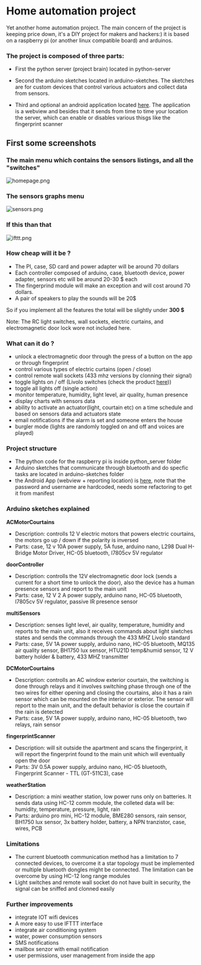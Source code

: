 # Home automation project #

Yet another home automation project. The main concern of the project is keeping price down, it's a DIY project for makers and hackers:) it is based on a raspberry pi (or another linux compatible board) and arduinos.

### The project is composed of three parts:

* First the python server (project brain) located in python-server

* Second the arduino sketches located in arduino-sketches. The sketches are for custom devices that control various actuators and collect data from sensors.

* Third and optional an android application located [here](https://bitbucket.org/danionescu/androidhomeautomation). The application is a webview and besides that it sends from time to time your location the server, which can enable or disables various thisgs like the fingerprint scanner


## First some screenshots ##

### The main menu which contains the sensors listings, and all the "switches" ###
![homepage.png](https://bitbucket.org/repo/GERMME/images/2673176056-homepage.png)

### The sensors graphs menu ###
![sensors.png](https://bitbucket.org/repo/GERMME/images/3652208713-sensors.png)

### If this than that ###
![ifttt.png](https://bitbucket.org/repo/GERMME/images/977083034-ifttt.png)

### How cheap will it be ?  ###

* The PI, case, SD card and power adapter will be around 70 dollars
* Each controller composed of arduino, case, bluetooth device, power adapter, sensors etc will be around 20-30 $ each
* The fingerprind module will make an exception and will cost around 70 dollars.
* A pair of speakers to play the sounds will be 20$

So if you implement all the features the total will be slightly under **300 $**

Note: The RC light switches, wall sockets, electric curtains, and electromagnetic door lock wore not included here.

### What can it do ? ###

* unlock a electromagnetic door through the press of a button on the app or through fingerprint
* control various types of electric curtains (open / close)
* control remote wall sockets (433 mhz versions by clonning their signal)
* toggle lights on / off (Livolo switches (check the product [here](https://www.aliexpress.com/item/Free-Shipping-Livolo-EU-Standard-Remote-Switch-White-Crystal-Glass-Panel-110-250V-Wall-Light-Remote/629004768.html?spm=2114.13010608.0.126.Mt7G6z)))
* toggle all lights off (single action)
* monitor temperature, humidity, light level, air quality, human presence 
* display charts with sensors data
* ability to activate an actuator(light, courtain etc) on a time schedule and based on sensors data and actuators state
* email notifications if the alarm is set and someone enters the house
* burgler mode (lights are randomly toggled on and off and voices are played)

### Project structure ###
* The python code for the raspberry pi is inside python_server folder
* Arduino sketches that communicate through bluetooth and do specfic tasks are located in arduino-sketches folder
* the Android App (webview + reporting location) is [here](https://bitbucket.org/danionescu/androidprojects/src/f9de4cec96bc4720326011c14c9a029436fe1488/HomeAutomation/?at=default), note that the password and username are hardcoded, needs some refactoring to get it from manifest

### Arduino sketches explained ###

**ACMotorCourtains**

* Description: controlls 12 V electric motors that powers electric courtains, the motors go up / down if the polarity is inversed
* Parts: case, 12 v 10A power supply, 5A fuse, arduino nano, L298 Dual H-Bridge Motor Driver, HC-05 bluetooth, l7805cv 5V regulator

**doorController**

* Description: controlls the 12V electromagnetic door lock (sends a current for a short time to unlock the door), also the device has a human presence sensors and report to the main unit 
* Parts: case, 12 V 2 A power supply, arduino nano, HC-05 bluetooth, l7805cv 5V regulator, passive IR presence sensor

**multiSensors** 

* Description: senses light level, air quality, temperature, humidity and reports to the main unit, also it receives commands about light siwtches states and sends the commands through the 433 MHZ Livolo standard
* Parts: case, 5V 1A power supply, arduino nano, HC-05 bluetooth, MQ135 air quality sensor, BH1750 lux sensor, HTU21D temp&humid sensor, 12 V battery holder & battery, 433 MHZ transmitter

**DCMotorCourtains**

* Description: controlls an AC window exterior courtain, the switching is done through relays and it involves switching phase through one of the two wires for either opening and closing the courtains, also it has a rain sensor which can be mounted on the interior or exterior. The sensor will report to the main unit, and the default behavior is close the courtain if the rain is detected
* Parts: case, 5V 1A power supply, arduino nano, HC-05 bluetooth, two relays, rain sensor

**fingerprintScanner**

* Description: will sit outside the apartment and scans the fingerprint, it will report the fingerprint found to the main unit which will eventually open the door
* Parts: 3V 0.5A power supply, arduino nano, HC-05 bluetooth, Fingerprint Scanner - TTL (GT-511C3), case

**weatherStation**

* Description: a mini weather station, low power runs only on batteries. It sends data using HC-12 comm module, the colleted data will be: humidity, temperature, pressure, light, rain
* Parts: arduino pro mini, HC-12 module, BME280 sensors, rain sensor, BH1750 lux sensor, 3x battery holder, battery, a NPN tranzistor, case, wires, PCB

### Limitations ###

* The current bluetooth communication method has a limitation to 7 connected devices, to overcome it a star topology must be implemented or multiple bluetooth dongles might be connected. The limitation can be overcome by using HC-12 long range modules
* Light switches and remote wall socket do not have built in security, the signal can be sniffed and clonned easily

### Further improvements ###
* integrate IOT  wifi devices
* A more easy to use IFTTT interface
* integrate air conditioning system
* water, power consumption sensors
* SMS notifications
* mailbox senzor with email notification
* user permissions, user management from inside the app